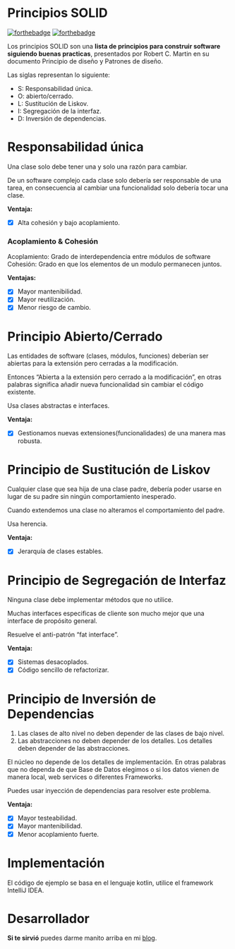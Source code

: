 # Principios SOLID
[![forthebadge](https://forthebadge.com/images/badges/built-by-developers.svg)](https://forthebadge.com) [![forthebadge](https://forthebadge.com/images/badges/for-sharks.svg)](https://forthebadge.com)

Los principios SOLID son una **lista de principios para construir software siguiendo buenas practicas**, presentados por Robert C. Martin en su documento Principio de diseño y Patrones de diseño.

Las siglas representan lo siguiente:
- S: Responsabilidad única.
- O: abierto/cerrado.
- L: Sustitución de Liskov.
- I: Segregación de la interfaz.
- D: Inversión de dependencias.

# Responsabilidad única
Una clase solo debe tener una y solo una razón para cambiar.

De un software complejo cada clase solo debería ser responsable de una tarea, en consecuencia al cambiar una funcionalidad solo debería tocar una clase.

**Ventaja:**
- [x] Alta cohesión y bajo acoplamiento.

### Acoplamiento & Cohesión
Acoplamiento: Grado de interdependencia entre módulos de software 
Cohesión: Grado en que los elementos de un modulo permanecen juntos. 

**Ventajas:**
- [x] Mayor mantenibilidad.
- [x] Mayor reutilización.
- [x] Menor riesgo de cambio.

# Principio Abierto/Cerrado
Las entidades de software (clases, módulos, funciones) deberían ser abiertas para la extensión pero cerradas a la modificación.

Entonces “Abierta a la extensión pero cerrado a la modificación”, en otras palabras significa añadir nueva funcionalidad sin cambiar el código existente.

Usa clases abstractas e interfaces.

**Ventaja:**
- [x] Gestionamos nuevas extensiones(funcionalidades) de una manera mas robusta.

# Principio de Sustitución de Liskov
Cualquier clase que sea hija de una clase padre, debería poder usarse en lugar de su padre sin ningún comportamiento inesperado.

Cuando extendemos una clase no alteramos el comportamiento del padre.

Usa herencia.

**Ventaja:**
- [x] Jerarquía de clases estables.

# Principio de Segregación de Interfaz
Ninguna clase debe implementar métodos que no utilice.

Muchas interfaces especificas de cliente son mucho mejor que una interface de propósito general.

Resuelve el anti-patrón “fat interface”.

**Ventaja:**
- [x] Sistemas desacoplados.
- [x] Código sencillo de refactorizar.

# Principio de Inversión de Dependencias

1. Las clases de alto nivel no deben depender de las clases de bajo nivel.
2. Las abstracciones no deben depender de los detalles. Los detalles deben depender de las abstracciones.

El núcleo no depende de los detalles de implementación. En otras palabras que no dependa de que Base de Datos elegimos o si los datos vienen de manera local, web services o diferentes Frameworks.

Puedes usar inyección de dependencias para resolver este problema. 

**Ventaja:**
- [x] Mayor testeabilidad.
- [x] Mayor mantenibilidad.
- [x] Menor acoplamiento fuerte.

# Implementación
El código de ejemplo se basa en el lenguaje kotlin, utilice el framework IntelliJ IDEA.

# Desarrollador
**Si te sirvió** puedes darme manito arriba en mi [blog](https://www.facebook.com/fahedhermoza/).
